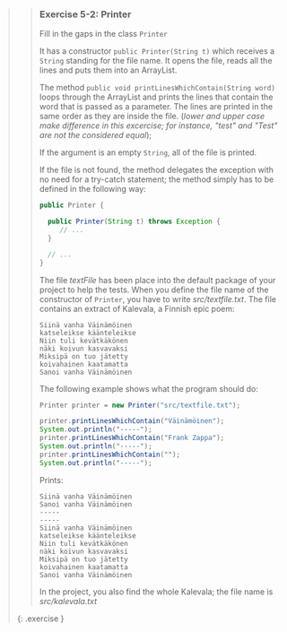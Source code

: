 >> ### Exercise 5-2: Printer
>>
>> Fill in the gaps in the class `Printer`
>>
>> It has a constructor `public Printer(String t)` which receives a `String` standing for the file name. It opens the file, reads all the lines and puts them into an ArrayList.
>>
>> The method `public void printLinesWhichContain(String word)` loops through the ArrayList and prints the lines that contain the word that is passed as a parameter.
>> The lines are printed in the same order as they are inside the file.
>> (*lower and upper case make difference in this excercise; for instance, "test" and "Test" are not the considered equal*);
>>
>>If the argument is an empty `String`, all of the file is printed.
>>
>>If the file is not found, the method delegates the exception with no need for a try-catch statement; the method simply has to be defined in the following way:
>>
>>```java
>>public Printer {
>>
>>   public Printer(String t) throws Exception {
>>      // ...
>>   }
>>
>>   // ...
>>}
>>```
>>
>>The file *textFile* has been place into the default package of your project to help the tests. When you define the file name of the constructor of `Printer`, you have to write *src/textfile.txt*. The file contains an extract of Kalevala, a Finnish epic poem:
>>
>>```output
>>Siinä vanha Väinämöinen
>>katseleikse käänteleikse
>>Niin tuli kevätkäkönen
>>näki koivun kasvavaksi
>>Miksipä on tuo jätetty
>>koivahainen kaatamatta
>>Sanoi vanha Väinämöinen
>>```
>>
>>The following example shows what the program should do:
>>
>>```java
>>Printer printer = new Printer("src/textfile.txt");
>>
>>printer.printLinesWhichContain("Väinämöinen");
>>System.out.println("-----");
>>printer.printLinesWhichContain("Frank Zappa");
>>System.out.println("-----");
>>printer.printLinesWhichContain("");
>>System.out.println("-----");
>>```
>>
>>Prints:
>>
>>```output
>>Siinä vanha Väinämöinen
>>Sanoi vanha Väinämöinen
>>-----
>>-----
>>Siinä vanha Väinämöinen
>>katseleikse käänteleikse
>>Niin tuli kevätkäkönen
>>näki koivun kasvavaksi
>>Miksipä on tuo jätetty
>>koivahainen kaatamatta
>>Sanoi vanha Väinämöinen
>>```
>>
>>In the project, you also find the whole Kalevala; the file name is *src/kalevala.txt*
>>
>{: .exercise }